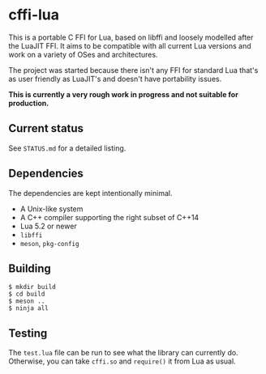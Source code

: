 # cffi-lua

This is a portable C FFI for Lua, based on libffi and loosely modelled after
the LuaJIT FFI. It aims to be compatible with all current Lua versions and
work on a variety of OSes and architectures.

The project was started because there isn't any FFI for standard Lua that's
as user friendly as LuaJIT's and doesn't have portability issues.

**This is currently a very rough work in progress and not suitable for production.**

## Current status

See `STATUS.md` for a detailed listing.

## Dependencies

The dependencies are kept intentionally minimal.

- A Unix-like system
- A C++ compiler supporting the right subset of C++14
- Lua 5.2 or newer
- `libffi`
- `meson`, `pkg-config`

## Building

```
$ mkdir build
$ cd build
$ meson ..
$ ninja all
```

## Testing

The `test.lua` file can be run to see what the library can currently do.
Otherwise, you can take `cffi.so` and `require()` it from Lua as usual.
